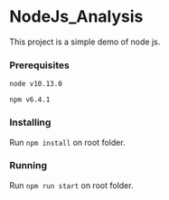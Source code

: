 # NodeJs_Analysis

This project is a simple demo of node js.

### Prerequisites

```
node v10.13.0
```

```
npm v6.4.1
```

### Installing

Run `npm install` on root folder.

### Running

Run `npm run start` on root folder.